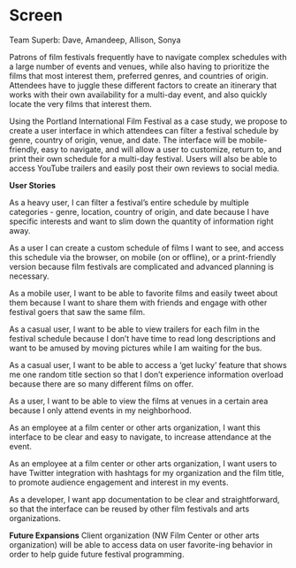 # Screen
Team Superb: Dave, Amandeep, Allison, Sonya

Patrons of film festivals frequently have to navigate complex schedules with a large number of events and venues, while also having to prioritize the films that most interest them, preferred genres, and countries of origin. Attendees have to juggle these different factors to create an itinerary that works with their own availability for a multi-day event, and also quickly locate the very films that interest them.

Using the Portland International Film Festival as a case study, we propose to create a user interface in which attendees can filter a festival schedule by genre, country of origin, venue, and date. The interface will be mobile-friendly, easy to navigate, and will allow a user to customize, return to, and print their own schedule for a multi-day festival.  Users will also be able to access YouTube trailers and easily post their own reviews to social media.
 

**User Stories**

As a heavy user, I can filter a festival’s entire schedule by multiple categories - genre, location, country of origin, and date because I have specific interests and want to slim down the quantity of information right away. 

As a user I can create a custom schedule of films I want to see, and access this schedule via the browser, on mobile (on or offline), or a print-friendly version because film festivals are complicated and advanced planning is necessary.  

As a mobile user, I want to be able to favorite films and easily tweet about them because I want to share them with friends and engage with other festival goers that saw the same film.

As a casual user, I want to be able to view trailers for each film in the festival schedule because I don’t have time to read long descriptions and want to be amused by moving pictures while I am waiting for the bus.

As a casual user, I want to be able to access a ‘get lucky’ feature that shows me one random title section so that I don’t experience information overload because there are so many different films on offer. 

As a user, I want to be able to view the films at venues in a certain area because I only attend events in my neighborhood.

As an employee at a film center or other arts organization, I want this interface to be clear and easy to navigate, to increase attendance at the event. 

As an employee at a film center or other arts organization, I want users to have Twitter integration with hashtags for my organization and the film title, to promote audience engagement and interest in my events. 

As a developer, I want app documentation to be clear and straightforward, so that the interface can be reused by other film festivals and arts organizations. 

**Future Expansions**
Client organization (NW Film Center or other arts organization) will be able to access data on user favorite-ing behavior in order to help guide future festival programming. 
